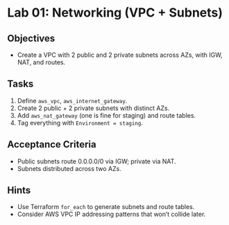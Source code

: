 # Lab 01: Networking (VPC + Subnets)

## Objectives

- Create a VPC with 2 public and 2 private subnets across AZs, with IGW, NAT, and routes.

## Tasks

1. Define `aws_vpc`, `aws_internet_gateway`.
2. Create 2 public + 2 private subnets with distinct AZs.
3. Add `aws_nat_gateway` (one is fine for staging) and route tables.
4. Tag everything with `Environment = staging`.

## Acceptance Criteria

- Public subnets route 0.0.0.0/0 via IGW; private via NAT.
- Subnets distributed across two AZs.

## Hints

- Use Terraform `for_each` to generate subnets and route tables.
- Consider AWS VPC IP addressing patterns that won’t collide later.
